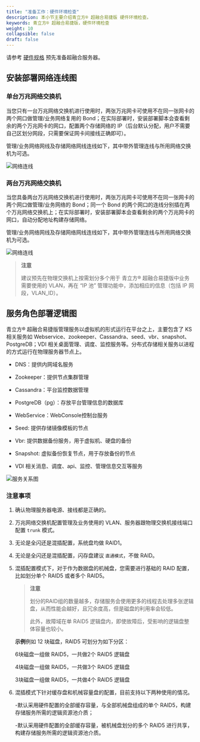 ```yaml
---
title: "准备工作：硬件环境检查"
description: 本小节主要介绍青立方® 超融合易捷版 硬件环境检查。 
keywords: 青立方® 超融合易捷版，硬件环境检查
weight: 10
collapsible: false
draft: false
---
```




请参考 [硬件规格](../../../intro/specification) 预先准备超融合服务器。

## 安装部署网络连线图

### 单台万兆网络交换机

当您只有一台万兆网络交换机进行使用时，两张万兆网卡可使用不在同一张网卡的两个网口做管理/业务网络复用的 Bond；在实际部署时，安装部署脚本会查看剩余的两个万兆网卡的网口，配置两个存储网络的 IP（后台默认分配，用户不需要自己区划分网段，只需要保证网卡间接线正确即可）。

管理/业务网络网线及存储网络网线连线如下，其中带外管理连线与所用网络交换机为可选。

![网络连线](../../../_images/net_connection_1.png)

### 两台万兆网络交换机

当您具备两台万兆网络交换机进行使用时，两张万兆网卡可使用不在同一张网卡的两个网口做管理/业务网络的 Bond；同一个 Bond 的两个网口的连线分别插在两个万兆网络交换机上；在实际部署时，安装部署脚本会查看剩余的两个万兆网卡的网口，自动分配地址构建存储网络。

管理/业务网络网线及存储网络网线连线如下，其中带外管理连线与所用网络交换机为可选。

![网络连线](../../../_images/net_connection_2.png)

> **注意**
> 
> 建议预先在物理交换机上按需划分多个用于 青立方® 超融合易捷版中业务需要使用的 VLAN，再在 “IP 池” 管理功能中，添加相应的信息（包括 IP 网段，VLAN_ID）。

## 服务角色部署逻辑图

青立方® 超融合易捷版管理服务以虚拟机的形式运行在平台之上，主要包含了 KS 相关服务如 Webservice、zookeeper、Cassandra、seed、vbr、snapshot、PostgreDB；VDI 相关桌面管理、调度、监控服务等。分布式存储相关服务以进程的方式运行在物理服务器节点上。

- DNS：提供内网域名服务

- Zookeeper：提供节点集群管理

- Cassandra：平台监控数据管理

- PostgreDB（pg）：存放平台管理信息的数据库

- WebService：WebConsole控制台服务

- Seed: 提供存储镜像模板的节点

- Vbr: 提供数据备份服务，用于虚拟机、硬盘的备份

- Snapshot: 虚拟备份恢复节点，用于存放备份的节点

- VDI 相关消息、调度、api、监控、管理信息交互等服务

![服务关系图](../../../_images/service_connection.png)

### 注意事项

1. 确认物理服务器电源、接线都是正确的。
2. 万兆网络交换机配置管理及业务使用的 VLAN、服务器跟物理交换机接线端口配置 `trunk` 模式。
3. 无论是全闪还是混插配置，系统盘均做 RAID1。
4. 无论是全闪还是混插配置，闪存盘建议 `直通模式`，不做 RAID。
5. 混插配置模式下，对于作为数据盘的机械盘，您需要进行基础的 RAID 配置，比如划分单个 RAID5 或者多个 RAID5。

   > **注意**
   >
   > 划分的RAID组的数量越多，存储服务会使用更多的线程去处理多张逻辑盘，从而性能会越好，且冗余度高，但是磁盘的利用率会较低。
   >
   > 此外，故障域在单 RAID5 逻辑盘内，即使故障后，受影响的逻辑盘整体容量也较小。

   
   **示例**例如 12 块磁盘，RAID5 可划分为如下分区：
   
   6块磁盘一组做 RAID5，一共做2个 RAID5 逻辑盘
   
   4块磁盘一组做 RAID5，一共做3个 RAID5 逻辑盘
   
   3块磁盘一组做 RAID5，一共做4个 RAID5 逻辑盘

6. 混插模式下针对缓存盘和机械容量盘的配置，目前支持以下两种使用的情况。 

    -默认采用硬件配置的全部缓存容量，与全部机械盘组成的单个 RAID5，构建存储服务所需的逻辑资源池介质； 

    -默认采用硬件配置的全部缓存容量，被机械盘划分的多个 RAID5 进行共享，构建存储服务所需的逻辑资源池介质。
